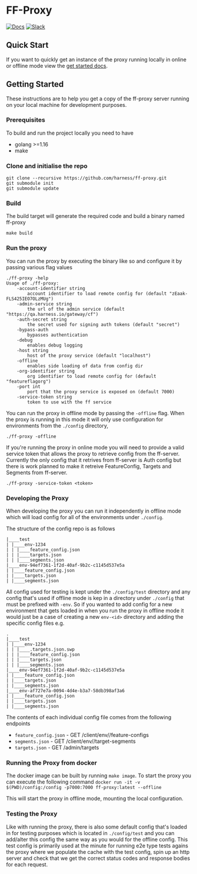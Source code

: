 # FF-Proxy

[![Docs](https://img.shields.io/badge/docs-confluence-blue.svg?style=flat)](https://harness.atlassian.net/wiki/spaces/FFM/pages/2003665145/Relay+Proxy)
[![Slack](https://img.shields.io/badge/slack-ff--team-orange.svg?style=flat?label=ff-team)](https://harness.slack.com/archives/C02AN03D478)

## Quick Start

If you want to quickly get an instance of the proxy running locally in online or offline mode view the [get started docs](./docs).

## Getting Started

These instructions are to help you get a copy of the ff-proxy server running on your local machine for development purposes.

### Prerequisites

To build and run the project locally you need to have

- golang >=1.16
- make

### Clone and initialise the repo

```
git clone --recursive https://github.com/harness/ff-proxy.git
git submodule init
git submodule update
```

### Build

The build target will generate the required code and build a binary named ff-proxy

```
make build
```

### Run the proxy

You can run the proxy by executing the binary like so and configure it by passing various flag values

```
./ff-proxy -help
Usage of ./ff-proxy:
    -account-identifier string
        account identifier to load remote config for (default "zEaak-FLS425IEO7OLzMUg")
    -admin-service string
        the url of the admin service (default "https://qa.harness.io/gateway/cf")
    -auth-secret string
        the secret used for signing auth tokens (default "secret")
    -bypass-auth
        bypasses authentication
    -debug
        enables debug logging
    -host string
        host of the proxy service (default "localhost")
    -offline
        enables side loading of data from config dir
    -org-identifier string
        org identifier to load remote config for (default "featureflagorg")
    -port int
        port that the proxy service is exposed on (default 7000)
    -service-token string
        token to use with the ff service
```

You can run the proxy in offline mode by passing the `-offline` flag. When the proxy is running in this mode it will only use configuration for environments from the `./config` directory,

```
./ff-proxy -offline
```

If you're running the proxy in online mode you will need to provide a valid service token that allows the proxy to retrieve config from the ff-server. Currently the only config that it retrives from ff-server is Auth config but there is work planned to make it retreive FeatureConfig, Targets and Segments from ff-server.

```
./ff-proxy -service-token <token>
```

### Developing the Proxy

When developing the proxy you can run it independently in offline mode which will load config for all of the environments under `./config`.

The structure of the config repo is as follows

```
|____test
| |____env-1234
| | |____feature_config.json
| | |____targets.json
| | |____segments.json
|____env-94ef7361-1f2d-40af-9b2c-c1145d537e5a
| |____feature_config.json
| |____targets.json
| |____segments.json
```

All config used for testing is kept under the `./config/test` directory and any config that's used if offline mode is kep in a directory under `./config` that must be prefixed with `-env`. So if you wanted to add config for a new environment that gets loaded in when you run the proxy in offline mode it would just be a case of creating a new `env-<id>` directory and adding the specific config files e.g.

```
.
|____test
| |____env-1234
| | |____.targets.json.swp
| | |____feature_config.json
| | |____targets.json
| | |____segments.json
|____env-94ef7361-1f2d-40af-9b2c-c1145d537e5a
| |____feature_config.json
| |____targets.json
| |____segments.json
|____env-af727e7a-0094-4d4e-b3a7-58db398af3a6
| |____feature_config.json
| |____targets.json
| |____segments.json
```

The contents of each individual config file comes from the following endpoints
- `feature_config.json` - GET /client/env/<env>/feature-configs
- `segments.json` - GET /client/env/<env>/target-segments
- `targets.json` - GET /admin/targets

### Running the Proxy from docker
The docker image can be built by running ```make image```.
To start the proxy you can execute the following command
```docker run -it -v $(PWD)/config:/config -p7000:7000 ff-proxy:latest --offline```

This will start the proxy in offline mode, mounting the local configuration.  


### Testing the Proxy

Like with running the proxy, there is also some default config that's loaded in for testing purposes which is located in `./config/test` and you can add/alter this config the same way as you would for the offline config. This test config is primarily used at the minute for running e2e type tests agains the proxy where we populate the cache with the test config, spin up an http server and check that we get the correct status codes and response bodies for each request.
